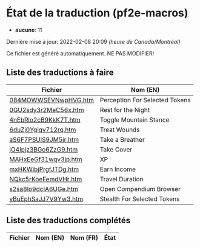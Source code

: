 # État de la traduction (pf2e-macros)

 * **aucune**: 11


Dernière mise à jour: 2022-02-08 20:09 *(heure de Canada/Montréal)*

Ce fichier est généré automatiquement. NE PAS MODIFIER!
## Liste des traductions à faire

| Fichier   | Nom (EN)    |
|-----------|-------------|
|[084MOWWSEVNwpHVG.htm](pf2e-macros/084MOWWSEVNwpHVG.htm)|Perception For Selected Tokens|
|[0GU2sdy3r2MeC56x.htm](pf2e-macros/0GU2sdy3r2MeC56x.htm)|Rest for the Night|
|[4nEbRlo2cB9KkK7T.htm](pf2e-macros/4nEbRlo2cB9KkK7T.htm)|Toggle Mountain Stance|
|[6duZj0Ygiqv712rq.htm](pf2e-macros/6duZj0Ygiqv712rq.htm)|Treat Wounds|
|[aS6F7PSUlS9JM5jr.htm](pf2e-macros/aS6F7PSUlS9JM5jr.htm)|Take a Breather|
|[jO4Ipjz3BGo6ZzG9.htm](pf2e-macros/jO4Ipjz3BGo6ZzG9.htm)|Take Cover|
|[MAHxEeGf31wqv3jp.htm](pf2e-macros/MAHxEeGf31wqv3jp.htm)|XP|
|[mxHKWibjPrgfJTDg.htm](pf2e-macros/mxHKWibjPrgfJTDg.htm)|Earn Income|
|[NQkc5rKoeFemdVHr.htm](pf2e-macros/NQkc5rKoeFemdVHr.htm)|Travel Duration|
|[s2sa8lo9dcIA6UGe.htm](pf2e-macros/s2sa8lo9dcIA6UGe.htm)|Open Compendium Browser|
|[yBuEphSaJJ7V9Yw3.htm](pf2e-macros/yBuEphSaJJ7V9Yw3.htm)|Stealth For Selected Tokens|

## Liste des traductions complétés

| Fichier   | Nom (EN)    | Nom (FR)    | État |
|-----------|-------------|-------------|:----:|

